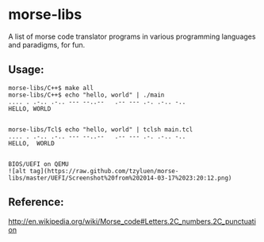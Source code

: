 morse-libs
==========
A list of morse code translator programs in various programming languages and paradigms, for fun.

Usage:
------

    morse-libs/C++$ make all
    morse-libs/C++$ echo "hello, world" | ./main
    .... . .-.. .-.. --- --..--   .-- --- .-. .-.. -.. 
    HELLO, WORLD


    morse-libs/Tcl$ echo "hello, world" | tclsh main.tcl
    .... . .-.. .-.. --- --..--   .-- --- .-. .-.. -.. 
    HELLO,  WORLD 


    BIOS/UEFI on QEMU
    ![alt tag](https://raw.github.com/tzyluen/morse-libs/master/UEFI/Screenshot%20from%202014-03-17%2023:20:12.png)



Reference:
----------
http://en.wikipedia.org/wiki/Morse_code#Letters.2C_numbers.2C_punctuation

